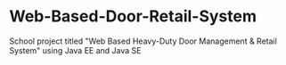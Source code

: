 # Web-Based-Door-Retail-System
School project titled "Web Based Heavy-Duty Door Management &amp; Retail System" using Java EE and Java SE
